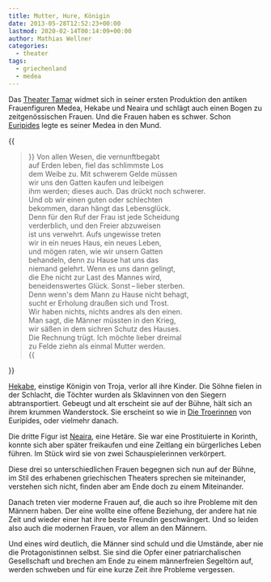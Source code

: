 ```yaml
---
title: Mutter, Hure, Königin
date: 2013-05-28T12:52:23+00:00
lastmod: 2020-02-14T00:14:09+00:00
author: Mathias Wellner
categories:
  - theater
tags:
  - griechenland
  - medea
---
```

Das [Theater Tamar](http://www.theatertamar.ch/) widmet sich in seiner ersten Produktion den antiken Frauenfiguren Medea, Hekabe und Neaira und schlägt auch einen Bogen zu zeitgenössischen Frauen. Und die Frauen haben es schwer. Schon [Euripides](http://de.wikipedia.org/wiki/Euripides) legte es seiner Medea in den Mund.
<!--more-->

{{<blockquote cite="Durant, Kulturgeschichte der Menschheit, Band III, Das Klassische Griechenland">}}
Von allen Wesen, die vernunftbegabt<br>
auf Erden leben, fiel das schlimmste Los<br>
dem Weibe zu. Mit schwerem Gelde müssen<br>
wir uns den Gatten kaufen und leibeigen<br>
ihm werden; dieses auch. Das drückt noch schwerer.<br>
Und ob wir einen guten oder schlechten<br>
bekommen, daran hängt das Lebensglück.<br>
Denn für den Ruf der Frau ist jede Scheidung<br>
verderblich, und den Freier abzuweisen<br>
ist uns verwehrt. Aufs ungewisse treten<br>
wir in ein neues Haus, ein neues Leben,<br>
und mögen raten, wie wir unsern Gatten<br>
behandeln, denn zu Hause hat uns das<br>
niemand gelehrt. Wenn es uns dann gelingt,<br>
die Ehe nicht zur Last des Mannes wird,<br>
beneidenswertes Glück. Sonst&thinsp;&ndash;&thinsp;lieber sterben.<br>
Denn wenn's dem Mann zu Hause nicht behagt,<br>
sucht er Erholung draußen sich und Trost.<br>
Wir haben nichts, nichts andres als den einen.<br>
Man sagt, die Männer müssten in den Krieg,<br>
wir säßen in dem sichren Schutz des Hauses.<br>
Die Rechnung trügt. Ich möchte lieber dreimal<br>
zu Felde ziehn als einmal Mutter werden.<br>
{{</blockquote>}}

[Hekabe](http://de.wikipedia.org/wiki/Hekabe), einstige Königin von Troja, verlor all ihre Kinder. Die Söhne fielen in der Schlacht, die Töchter wurden als Sklavinnen von den Siegern abtransportiert. Gebeugt und alt erscheint sie auf der Bühne, hält sich an ihrem krummen Wanderstock. Sie erscheint so wie in [Die Troerinnen](http://de.wikipedia.org/wiki/Die_Troerinnen) von Euripides, oder vielmehr danach. 

Die dritte Figur ist [Neaira](http://de.wikipedia.org/wiki/Neaira_%28Het%C3%A4re%29), eine Hetäre. Sie war eine Prostituierte in Korinth, konnte sich aber später freikaufen und eine Zeitlang ein bürgerliches Leben führen. Im Stück wird sie von zwei Schauspielerinnen verkörpert.

Diese drei so unterschiedlichen Frauen begegnen sich nun auf der Bühne, im Stil des erhabenen griechischen Theaters sprechen sie miteinander, verstehen sich nicht, finden aber am Ende doch zu einem Miteinander. 

Danach treten vier moderne Frauen auf, die auch so ihre Probleme mit den Männern haben. Der eine wollte eine offene Beziehung, der andere hat nie Zeit und wieder einer hat ihre beste Freundin geschwängert. Und so leiden also auch die modernen Frauen, vor allem an den Männern. 

Und eines wird deutlich, die Männer sind schuld und die Umstände, aber nie die Protagonistinnen selbst. Sie sind die Opfer einer patriarchalischen Gesellschaft und brechen am Ende zu einem männerfreien Segeltörn auf, werden schweben und für eine kurze Zeit ihre Probleme vergessen.